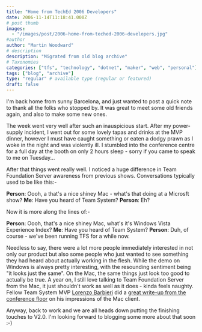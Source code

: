 ```yaml
---
title: "Home from TechEd 2006 Developers"
date: 2006-11-14T11:18:41.000Z
# post thumb
images:
  - "/images/post/2006-home-from-teched-2006-developers.jpg"
#author
author: "Martin Woodward"
# description
description: "Migrated from old blog archive"
# Taxonomies
categories: ["tfs", "technology", "dotnet", "maker", "web", "personal"]
tags: ["blog", "archive"]
type: "regular" # available type (regular or featured)
draft: false
---
```


[](http://www.woodwardweb.com/WindowsLiveWriter/HomefromTechEd2006Developers_9F0A/booth%5B1%5D.jpg)I'm back home from sunny Barcelona, and just wanted to post a quick note to thank all the folks who stopped by. It was great to meet some old friends again, and also to make some new ones.

The week went very well after such an inauspicious start. After my power-supply incident, I went out for some lovely tapas and drinks at the MVP dinner, however I must have caught something or eaten a dodgy prawn as I woke in the night and was violently ill. I stumbled into the conference centre for a full day at the booth on only 2 hours sleep - sorry if you came to speak to me on Tuesday...

After that things went really well. I noticed a huge difference in Team Foundation Server awareness from previous shows. Conversations typically used to be like this:-

**Person**: Oooh, a that's a nice shiney Mac - what's that doing at a Microsft show?
**Me**: Have you heard of Team System?
**Person**: Eh?

Now it is more along the lines of:-

**Person**: Oooh, that's a nice shiney Mac, what's it's Windows Vista Experience Index?
**Me**: Have you heard of Team System?
**Person**: Duh, of course - we've been running TFS for a while now.

Needless to say, there were a lot more people immediately interested in not only our product but also some people who just wanted to see something they had heard about actually working in the flesh. While the demo on Windows is always pretty interesting, with the resounding sentiment being "it looks just the same". On the Mac, the same things just look too good to actually be true. A year on, I still love talking to Team Foundation Server from the Mac, it just shouldn't work as well as it does - kinda feels naughty. Fellow Team System MVP [Lorenzo Barbieri](http://blogs.ugidotnet.org/lbarbieri/) did a [great write-up from the conference floor](http://blogs.ugidotnet.org/lbarbieri/archive/2006/11/08/54193.aspx) on his impressions of the Mac client.

Anyway, back to work and we are all heads down putting the finishing touches to V2.0. I'm looking forward to blogging some more about that soon :-)
